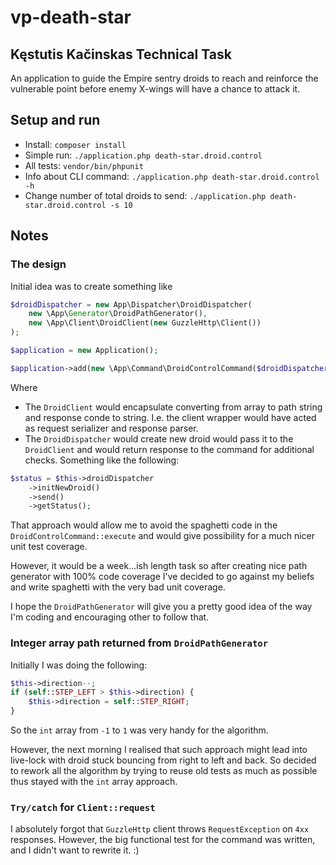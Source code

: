 # vp-death-star

## Kęstutis Kačinskas Technical Task
An application to guide the Empire sentry droids to reach and reinforce the vulnerable point before enemy X-wings will have a chance to attack it.

## Setup and run

 * Install: `composer install`
 * Simple run: `./application.php death-star.droid.control`
 * All tests: `vendor/bin/phpunit`
 * Info about CLI command: `./application.php death-star.droid.control -h`
 * Change number of total droids to send: `./application.php death-star.droid.control -s 10`

## Notes

### The design
Initial idea was to create something like
```php
$droidDispatcher = new App\Dispatcher\DroidDispatcher(
    new \App\Generator\DroidPathGenerator(),
    new \App\Client\DroidClient(new GuzzleHttp\Client())
);

$application = new Application();

$application->add(new \App\Command\DroidControlCommand($droidDispatcher));
```

Where 
 * The `DroidClient` would encapsulate converting from array to path string and response conde to string. I.e. the client wrapper would have acted as request serializer and response parser.
 * The `DroidDispatcher` would create new droid would pass it to the `DroidClient` and would return response to the command for additional checks. Something like the following:

```php
$status = $this->droidDispatcher
    ->initNewDroid()
    ->send()
    ->getStatus();

```

That approach would allow me to avoid the spaghetti code in the `DroidControlCommand::execute` and would give possibility for a much nicer unit test coverage.

However, it would be a week...ish length task so after creating nice path generator with 100% code coverage I've decided to go against my beliefs and write spaghetti with the very bad unit coverage.

I hope the `DroidPathGenerator` will give you a pretty good idea of the way I'm coding and encouraging other to follow that.

### Integer array path returned from `DroidPathGenerator`

Initially I was doing the following:

```php
$this->direction--;
if (self::STEP_LEFT > $this->direction) {
    $this->direction = self::STEP_RIGHT;
}
```

So the `int` array from `-1` to `1` was very handy for the algorithm. 

However, the next morning I realised that such approach might lead into live-lock with droid stuck bouncing from right to left and back. So decided to rework all the algorithm by trying to reuse old tests as much as possible thus stayed with the `int` array approach.

### `Try/catch` for `Client::request`

I absolutely forgot that `GuzzleHttp` client throws `RequestException` on `4xx` responses. However, the big functional test for the command was written, and I didn't want to rewrite it. :)